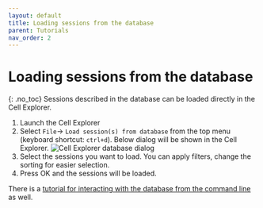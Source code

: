 ```yaml
---
layout: default
title: Loading sessions from the database
parent: Tutorials
nav_order: 2
---
```

# Loading sessions from the database
{: .no_toc}
Sessions described in the database can be loaded directly in the Cell Explorer.
1. Launch the Cell Explorer
2. Select `File`-> `Load session(s) from database` from the top menu (keyboard shortcut: `ctrl+d`). Below dialog will be shown in the Cell Explorer.
![Cell Explorer database dialog](https://buzsakilab.com/wp/wp-content/uploads/2019/11/Cell-Explorer-database-dialog-1.png)
4. Select the sessions you want to load. You can apply filters, change the sorting for easier selection.
5. Press OK and the sessions will be loaded.

There is a [tutorial for interacting with the database from the command line]({{"/tutorials/database-tutorial/"|absolute_url}}) as well. 